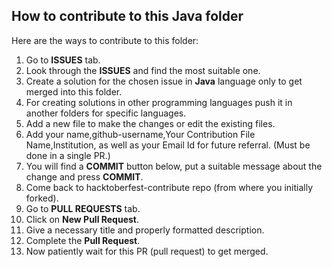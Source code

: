 ## How to contribute to this Java folder
Here are the ways to contribute to this folder:

1) Go to **ISSUES** tab.
2) Look through the **ISSUES** and find the most suitable one.
3) Create a solution for the chosen issue in **Java** language only to get merged into this folder. 
4) For creating solutions in other programming languages push it in another folders for specific languages.
5) Add a new file to make the changes or edit the existing files.
6) Add your name,github-username,Your Contribution File Name,Institution, as well as your Email Id for future referral. (Must be done in a single PR.)
7) You will find a **COMMIT** button below, put a suitable message about the change and press **COMMIT**.
8) Come back to hacktoberfest-contribute repo (from where you initially forked).
9) Go to **PULL REQUESTS** tab.
10) Click on **New Pull Request**.
11) Give a necessary title and properly formatted description.
12) Complete the **Pull Request**.
13) Now patiently wait for this PR (pull request) to get merged.
